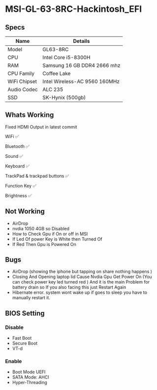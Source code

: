 # MSI-GL-63-8RC-Hackintosh_EFI



## Specs




| Name             | Details                                                                |
| ----------------- | ------------------------------------------------------------------ |
|Model|GL63-8RC|
| CPU | Intel Core i5-8300H   |
|RAM  | Samsung 16 GB DDR4 2666 mhz |
| CPU Family |  Coffee Lake  |
| WiFi Chipset |Intel Wireless-AC 9560 160MHz  |
| Audio Codec |  ALC 235  |
| SSD |  SK-Hynix  (500gb) |

##  Whats Working 
Fixed HDMI Output in latest commit

WiFi      ✅

Bluetooth ✅

Sound    ✅

Keyboard ✅

TrackPad  & trackpad buttons ✅

Function Key ✅

Brightness ✅


##  Not Working
* AirDrop
* nvdia 1050 4GB  so Disabled
* How to Check Gpu if On or off  in MSI
* If Led Of power Key is White then Turned Of
* If Red Then Gpu is Powered On

## Bugs
- AirDrop  (showing the iphone but tapping on share nothing happens )
- Closing And Opening  laptop lid  Cause Nvdia Gpu Get Power On (You can check power key led turned red ) And it is the main Problem for battery drain so If you also facing this just Restart Again
- Hibernate error. system wont wake up if goes to sleep you have to manually restart it.

## BIOS Setting 
### Disable 
- Fast Boot
- Secure Boot
- VT-d
### Enable
- Boot Mode UEFI
- SATA Mode: AHCI
- Hyper-Threading